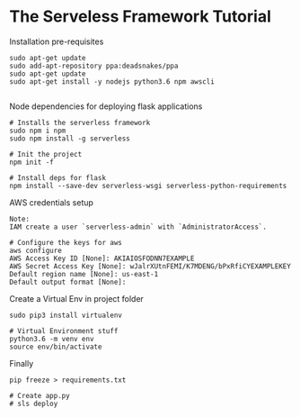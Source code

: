 # The Serveless Framework Tutorial

Installation pre-requisites

```
sudo apt-get update
sudo add-apt-repository ppa:deadsnakes/ppa
sudo apt-get update
sudo apt-get install -y nodejs python3.6 npm awscli


```

Node dependencies for deploying flask applications

```
# Installs the serverless framework
sudo npm i npm
sudo npm install -g serverless

# Init the project
npm init -f

# Install deps for flask
npm install --save-dev serverless-wsgi serverless-python-requirements
```

AWS credentials setup

```
Note:
IAM create a user `serverless-admin` with `AdministratorAccess`.

# Configure the keys for aws
aws configure
AWS Access Key ID [None]: AKIAIOSFODNN7EXAMPLE
AWS Secret Access Key [None]: wJalrXUtnFEMI/K7MDENG/bPxRfiCYEXAMPLEKEY
Default region name [None]: us-east-1
Default output format [None]:

```

Create a Virtual Env in project folder

```
sudo pip3 install virtualenv

# Virtual Environment stuff
python3.6 -m venv env
source env/bin/activate
```

Finally
```
pip freeze > requirements.txt

# Create app.py
# sls deploy
```